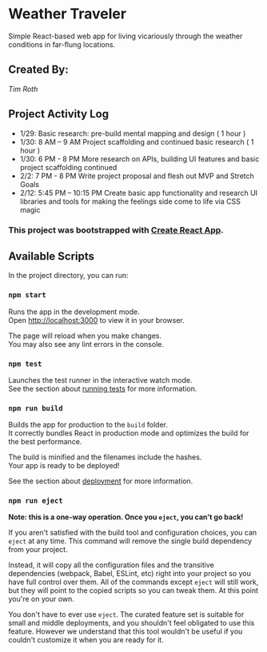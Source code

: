 # Weather Traveler

Simple React-based web app for living vicariously through the weather conditions in far-flung locations.

## Created By:

  _Tim Roth_

## Project Activity Log

  * 1/29: Basic research: pre-build mental mapping and design ( 1 hour )
  * 1/30: 8 AM – 9 AM Project scaffolding and continued basic research ( 1 hour )
  * 1/30: 6 PM - 8 PM More research on APIs, building UI features and basic project scaffolding continued
  * 2/2: 7 PM - 8 PM Write project proposal and flesh out MVP and Stretch Goals
  * 2/12: 5:45 PM – 10:15 PM Create basic app functionality and research UI libraries and tools for making the feelings side come to life via CSS magic



### This project was bootstrapped with [Create React App](https://github.com/facebook/create-react-app).


## Available Scripts

In the project directory, you can run:

### `npm start`

Runs the app in the development mode.\
Open [http://localhost:3000](http://localhost:3000) to view it in your browser.

The page will reload when you make changes.\
You may also see any lint errors in the console.

### `npm test`

Launches the test runner in the interactive watch mode.\
See the section about [running tests](https://facebook.github.io/create-react-app/docs/running-tests) for more information.

### `npm run build`

Builds the app for production to the `build` folder.\
It correctly bundles React in production mode and optimizes the build for the best performance.

The build is minified and the filenames include the hashes.\
Your app is ready to be deployed!

See the section about [deployment](https://facebook.github.io/create-react-app/docs/deployment) for more information.

### `npm run eject`

**Note: this is a one-way operation. Once you `eject`, you can't go back!**

If you aren't satisfied with the build tool and configuration choices, you can `eject` at any time. This command will remove the single build dependency from your project.

Instead, it will copy all the configuration files and the transitive dependencies (webpack, Babel, ESLint, etc) right into your project so you have full control over them. All of the commands except `eject` will still work, but they will point to the copied scripts so you can tweak them. At this point you're on your own.

You don't have to ever use `eject`. The curated feature set is suitable for small and middle deployments, and you shouldn't feel obligated to use this feature. However we understand that this tool wouldn't be useful if you couldn't customize it when you are ready for it.

